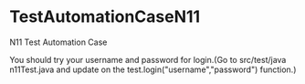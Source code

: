 # TestAutomationCaseN11
N11 Test Automation Case

You should try your username and password for login.(Go to src/test/java n11Test.java and update on the test.login("username","password") function.)
